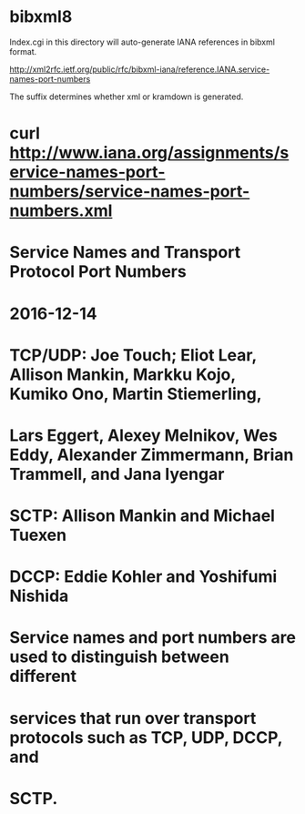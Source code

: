 # bibxml8
Index.cgi in this directory will auto-generate IANA references in bibxml format.

http://xml2rfc.ietf.org/public/rfc/bibxml-iana/reference.IANA.service-names-port-numbers

The suffix determines whether xml or kramdown is generated.

# curl http://www.iana.org/assignments/service-names-port-numbers/service-names-port-numbers.xml

# <?xml version='1.0' encoding='UTF-8'?>
# <?xml-stylesheet type="text/xsl" href="service-names-port-numbers.xsl"?>
# <?oxygen RNGSchema="service-names-port-numbers.rng" type="xml"?>
# <registry xmlns="http://www.iana.org/assignments" id="service-names-port-numbers">
#   <title>Service Name and Transport Protocol Port Number Registry</title>
#   <category>Service Names and Transport Protocol Port Numbers</category>
#   <updated>2016-12-14</updated>
#   <xref type="rfc" data="rfc6335"/>
#   <expert>TCP/UDP: Joe Touch; Eliot Lear, Allison Mankin, Markku Kojo, Kumiko Ono, Martin Stiemerling, 
# Lars Eggert, Alexey Melnikov, Wes Eddy, Alexander Zimmermann, Brian Trammell, and Jana Iyengar
# SCTP: Allison Mankin and Michael Tuexen
# DCCP: Eddie Kohler and Yoshifumi Nishida</expert>
#   <note>
# Service names and port numbers are used to distinguish between different
# services that run over transport protocols such as TCP, UDP, DCCP, and
# SCTP.
# 


